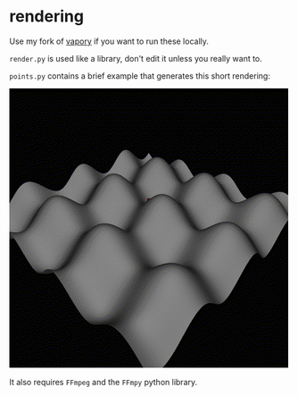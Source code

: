 # rendering
Use my fork of [vapory](https://github.com/steakelum/vapory) if you want to run these locally.

`render.py` is used like a library, don't edit it unless you really want to.

`points.py` contains a brief example that generates this short rendering:

![Example](animation.gif?raw=true)

It also requires `FFmpeg` and the `FFmpy` python library.
